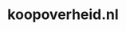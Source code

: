 ---
layout: post
title:  "koopoverheid.nl"
internal_url:  "/data/koopoverheid.nl.html"
categories: dutchgov
---